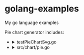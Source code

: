 golang-examples
===============

My go language examples

Pie chart generator
includes:
<ul>
	<li><details><summary>testPieChartSvg.go</summary> Main file for testing the pie chart generator</details></li>
	<li><details><summary>src/chart/pie.go</summary> Actual brute force pie chart generator tha could be made way more configurable. Just wanting to learn some go.</details></li>
</ul>



